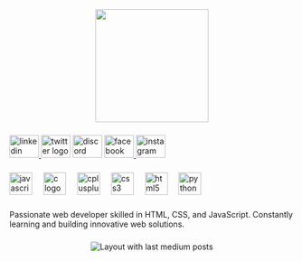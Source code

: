<div align="center">
  <img height="200" src="https://scontent.fktm8-1.fna.fbcdn.net/v/t39.30808-6/432850236_6809906412449084_2503985728485293632_n.jpg?_nc_cat=109&ccb=1-7&_nc_sid=6ee11a&_nc_ohc=EaK3QT7k7RYQ7kNvgHITrPb&_nc_oc=AdgMRrp_frJFGs7tKNjImt_ryleS-KbfGoopt_MlwYPlMbXOmTbmKSn0jMd7n19AK2HBFXjemYJ_fwKShT8XfNFk&_nc_zt=23&_nc_ht=scontent.fktm8-1.fna&_nc_gid=AZcEnxfvt1M3gJ-SD5ASZ7N&oh=00_AYB6dSfsYtIPIb_zLpSxzQIRroVRMXRyTiknfYvYQ1FC3Q&oe=67958484"  />
</div>

###

<div align="left">
  <a href="https://www.linkedin.com/in/nitul-tako-1baa73280/" target="_blank">
    <img src="https://raw.githubusercontent.com/maurodesouza/profile-readme-generator/master/src/assets/icons/social/linkedin/default.svg" width="52" height="40" alt="linkedin logo"  />
  </a>
  <img src="https://raw.githubusercontent.com/maurodesouza/profile-readme-generator/master/src/assets/icons/social/twitter/default.svg" width="52" height="40" alt="twitter logo"  />
  <img src="https://raw.githubusercontent.com/maurodesouza/profile-readme-generator/master/src/assets/icons/social/discord/default.svg" width="52" height="40" alt="discord logo"  />
  <a href="https://www.facebook.com/Nits.nitul" target="_blank">
    <img src="https://raw.githubusercontent.com/maurodesouza/profile-readme-generator/master/src/assets/icons/social/facebook/default.svg" width="52" height="40" alt="facebook logo"  />
  </a>
  <a href="https://www.instagram.com/nitul_tako7/" target="_blank">
    <img src="https://raw.githubusercontent.com/maurodesouza/profile-readme-generator/master/src/assets/icons/social/instagram/default.svg" width="52" height="40" alt="instagram logo"  />
  </a>
</div>

###

<div align="left">
  <img src="https://cdn.jsdelivr.net/gh/devicons/devicon/icons/javascript/javascript-original.svg" height="40" alt="javascript logo"  />
  <img width="12" />
  <img src="https://cdn.jsdelivr.net/gh/devicons/devicon/icons/c/c-original.svg" height="40" alt="c logo"  />
  <img width="12" />
  <img src="https://cdn.jsdelivr.net/gh/devicons/devicon/icons/cplusplus/cplusplus-original.svg" height="40" alt="cplusplus logo"  />
  <img width="12" />
  <img src="https://cdn.jsdelivr.net/gh/devicons/devicon/icons/css3/css3-original.svg" height="40" alt="css3 logo"  />
  <img width="12" />
  <img src="https://cdn.jsdelivr.net/gh/devicons/devicon/icons/html5/html5-original.svg" height="40" alt="html5 logo"  />
  <img width="12" />
  <img src="https://cdn.jsdelivr.net/gh/devicons/devicon/icons/python/python-original.svg" height="40" alt="python logo"  />
</div>

###

<p align="left">Passionate web developer skilled in HTML, CSS, and JavaScript. Constantly learning and building innovative web solutions.</p>

###

<div align="center">
  <img src="https://github-read-medium-git-main.pahlevikun.vercel.app/latest?limit=4" alt="Layout with last medium posts"  />
</div>

###
